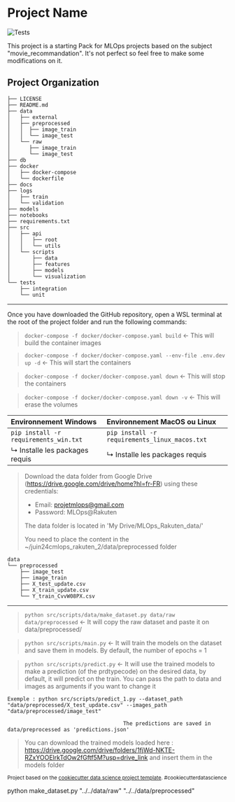 # Project Name

![Tests](https://github.com/DataScientest-Studio/juin24cmlops_rakuten_2/actions/workflows/test.yml/badge.svg)

This project is a starting Pack for MLOps projects based on the subject "movie_recommandation". It's not perfect so feel free to make some modifications on it.

## Project Organization

    ├── LICENSE
    ├── README.md
    ├── data
    │   ├── external
    │   ├── preprocessed
    │   │  ├── image_train
    │   │  └── image_test
    │   └── raw
    │      ├── image_train
    │      └── image_test
    ├── db
    ├── docker
    │   ├── docker-compose
    │   └── dockerfile
    ├── docs
    ├── logs
    │   ├── train
    │   └── validation
    ├── models
    ├── notebooks
    ├── requirements.txt
    ├── src
    │   ├── api
    │   │   ├── root
    │   │   └── utils
    │   └── scripts
    │       ├── data
    │       ├── features
    │       ├── models
    │       └── visualization
    └── tests
        ├── integration
        └── unit
---

Once you have downloaded the GitHub repository, open a WSL terminal at the root of the project folder and run the following commands:

> `docker-compose -f docker/docker-compose.yaml build` <- This will build the container images

> `docker-compose -f docker/docker-compose.yaml --env-file .env.dev up -d` <- This will start the containers

> `docker-compose -f docker/docker-compose.yaml down` <- This will stop the containers

> `docker-compose -f docker/docker-compose.yaml down -v` <- This will erase the volumes

| Environnement Windows | Environnement MacOS ou Linux |
|:----------------------|:-----------------------------|
| `pip install -r requirements_win.txt` | `pip install -r requirements_linux_macos.txt` |
| ↳ Installe les packages requis | ↳ Installe les packages requis |


> Download the data folder from Google Drive (https://drive.google.com/drive/home?hl=fr-FR) using these credentials:
>  * Email: projetmlops@gmail.com
>  * Password: MLOps@Rakuten
>  
>  The data folder is located in 'My Drive/MLOps_Rakuten_data/'
> 
>  You need to place the content in the ~/juin24cmlops_rakuten_2/data/preprocessed folder

    data
    └── preprocessed
        ├── image_test
        ├── image_train
        ├── X_test_update.csv
        ├── X_train_update.csv
        └── Y_train_CvvW08PX.csv
---

> `python src/scripts/data/make_dataset.py data/raw data/preprocessed` <- It will copy the raw dataset and paste it on data/preprocessed/

> `python src/scripts/main.py` <- It will train the models on the dataset and save them in models. By default, the number of epochs = 1

> `python src/scripts/predict.py` <- It will use the trained models to make a prediction (of the prdtypecode) on the desired data, by default, it will predict on the train. You can pass the path to data and images as arguments if you want to change it

    Exemple : python src/scripts/predict_1.py --dataset_path "data/preprocessed/X_test_update.csv" --images_path "data/preprocessed/image_test"

                                         The predictions are saved in data/preprocessed as 'predictions.json'

> You can download the trained models loaded here : https://drive.google.com/drive/folders/1fjWd-NKTE-RZxYOOElrkTdOw2fGftf5M?usp=drive_link and insert them in the models folder

<p><small>Project based on the <a target="_blank" href="https://drivendata.github.io/cookiecutter-data-science/">cookiecutter data science project template</a>. #cookiecutterdatascience</small></p>
python make_dataset.py "../../data/raw" "../../data/preprocessed"

